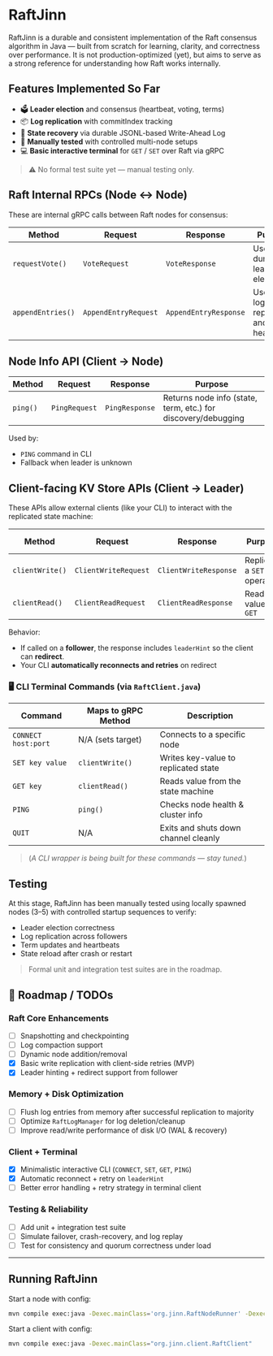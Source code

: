 # RaftJinn

RaftJinn is a durable and consistent implementation of the Raft consensus algorithm in Java — built from scratch for learning, clarity, and correctness over performance. It is not production-optimized (yet), but aims to serve as a strong reference for understanding how Raft works internally.

## Features Implemented So Far

- 🗳️ **Leader election** and consensus (heartbeat, voting, terms)
- 📦 **Log replication** with commitIndex tracking
- 🔁 **State recovery** via durable JSONL-based Write-Ahead Log
- 🧪 **Manually tested** with controlled multi-node setups
- 💻 **Basic interactive terminal** for `GET` / `SET` over Raft via gRPC

> ⚠️ No formal test suite yet — manual testing only.


## Raft Internal RPCs (Node ↔ Node)

These are internal gRPC calls between Raft nodes for consensus:

| Method            | Request              | Response              | Purpose                                 |
|------------------|----------------------|------------------------|-----------------------------------------|
| `requestVote()`   | `VoteRequest`        | `VoteResponse`         | Used during leader election             |
| `appendEntries()` | `AppendEntryRequest` | `AppendEntryResponse`  | Used for log replication and heartbeats |


## Node Info API (Client → Node)

| Method   | Request       | Response       | Purpose                                                       |
|----------|---------------|----------------|----------------------------------------------------------------|
| `ping()` | `PingRequest` | `PingResponse` | Returns node info (state, term, etc.) for discovery/debugging |

Used by:
- `PING` command in CLI
- Fallback when leader is unknown

## Client-facing KV Store APIs (Client → Leader)

These APIs allow external clients (like your CLI) to interact with the replicated state machine:

| Method          | Request              | Response              | Purpose                     | Leader Only |
|----------------|----------------------|------------------------|-----------------------------|--------------|
| `clientWrite()` | `ClientWriteRequest` | `ClientWriteResponse`  | Replicate a `SET` operation | ✅            |
| `clientRead()`  | `ClientReadRequest`  | `ClientReadResponse`   | Read a value via `GET`      | ✅            |

Behavior:
- If called on a **follower**, the response includes `leaderHint` so the client can **redirect**.
- Your CLI **automatically reconnects and retries** on redirect

### 🖥️ CLI Terminal Commands (via `RaftClient.java`)

| Command             | Maps to gRPC Method | Description                          |
|---------------------|---------------------|--------------------------------------|
| `CONNECT host:port` | N/A (sets target)   | Connects to a specific node          |
| `SET key value`     | `clientWrite()`     | Writes key-value to replicated state |
| `GET key`           | `clientRead()`      | Reads value from the state machine   |
| `PING`              | `ping()`            | Checks node health & cluster info    |
| `QUIT`              | N/A                 | Exits and shuts down channel cleanly |

> (*A CLI wrapper is being built for these commands — stay tuned.*)

## Testing

At this stage, RaftJinn has been manually tested using locally spawned nodes (3–5) with controlled startup sequences to verify:

- Leader election correctness
- Log replication across followers
- Term updates and heartbeats
- State reload after crash or restart

> Formal unit and integration test suites are in the roadmap.


## 🚧 Roadmap / TODOs

### Raft Core Enhancements
- [ ] Snapshotting and checkpointing
- [ ] Log compaction support
- [ ] Dynamic node addition/removal
- [x] Basic write replication with client-side retries (MVP)
- [x] Leader hinting + redirect support from follower

### Memory + Disk Optimization
- [ ] Flush log entries from memory after successful replication to majority
- [ ] Optimize `RaftLogManager` for log deletion/cleanup
- [ ] Improve read/write performance of disk I/O (WAL & recovery)

### Client + Terminal
- [x] Minimalistic interactive CLI (`CONNECT`, `SET`, `GET`, `PING`)
- [x] Automatic reconnect + retry on `leaderHint`
- [ ] Better error handling + retry strategy in terminal client

### Testing & Reliability
- [ ] Add unit + integration test suite
- [ ] Simulate failover, crash-recovery, and log replay
- [ ] Test for consistency and quorum correctness under load
---

## Running RaftJinn

Start a node with config:
```bash
mvn compile exec:java -Dexec.mainClass='org.jinn.RaftNodeRunner' -Dexec.args='src/main/resources/configs/node1.yml'
```

Start a client with config:
```bash
mvn compile exec:java -Dexec.mainClass="org.jinn.client.RaftClient"
```
